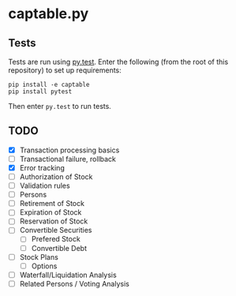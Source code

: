captable.py
===========

Tests
-----
Tests are run using [py.test](https://pytest.org/). Enter the following (from
the root of this repository) to set up requirements:

```
pip install -e captable
pip install pytest
```

Then enter `py.test` to run tests.

TODO
----
* [x] Transaction processing basics
* [ ] Transactional failure, rollback
* [x] Error tracking
* [ ] Authorization of Stock
* [ ] Validation rules
* [ ] Persons
* [ ] Retirement of Stock
* [ ] Expiration of Stock
* [ ] Reservation of Stock
* [ ] Convertible Securities
  * [ ] Prefered Stock
  * [ ] Convertible Debt
* [ ] Stock Plans
  * [ ] Options
* [ ] Waterfall/Liquidation Analysis
* [ ] Related Persons / Voting Analysis